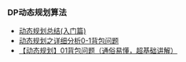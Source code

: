 ### DP动态规划算法  

* [动态规划总结(入门篇)](https://blog.csdn.net/hearthougan/article/details/53749841)  
* [动态规划之详细分析0-1背包问题](https://blog.csdn.net/Hearthougan/article/details/53869671)  
* [【动态规划】01背包问题（通俗易懂，超基础讲解）](https://blog.csdn.net/qq_38410730/article/details/81667885)  